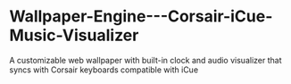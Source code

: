 # Wallpaper-Engine---Corsair-iCue-Music-Visualizer
A customizable web wallpaper with built-in clock and audio visualizer that syncs with Corsair keyboards compatible with iCue
